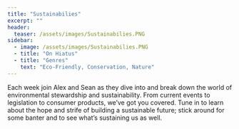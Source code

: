 ```yaml
---
title: "Sustainabilies"
excerpt: ""
header:
  teaser: /assets/images/Sustainabilies.PNG
sidebar:
  - image: /assets/images/Sustainabilies.PNG
  - title: "On Hiatus"
  - title: "Genres"
    text: "Eco-Friendly, Conservation, Nature"
---
```


Each week join Alex and Sean as they dive into and break down the world of environmental stewardship and sustainability. From current events to legislation to consumer products, we’ve got you covered. Tune in to learn about the hope and strife of building a sustainable future; stick around for some banter and to see what’s sustaining us as well.
